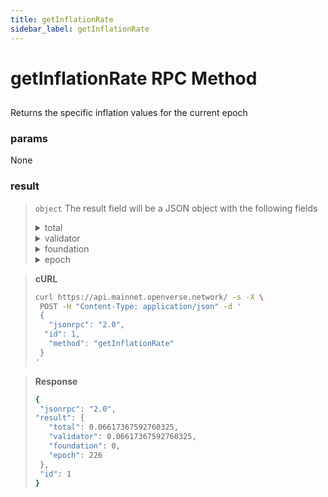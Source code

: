 ```yaml
---
title: getInflationRate
sidebar_label: getInflationRate
---
```

# getInflationRate RPC Method

## 

Returns the specific inflation values for the current epoch

### params

None


### result

>`object` The result field will be a JSON object with the following fields
><details>
>  <summary>total</summary>
>
>   Total inflation
>
></details>
><details>
>  <summary>validator</summary>
>
>  Inflation allocated to validators
>
></details>
><details>
>  <summary>foundation</summary>
>
>   Inflation allocated to the foundation
>
></details>
><details>
>  <summary>epoch</summary>
>
>   Epoch for which these values are valid
>
></details>




> **cURL**
> ```bash
>curl https://api.mainnet.openverse.network/ -s -X \
>  POST -H "Content-Type: application/json" -d ' 
>  {
>    "jsonrpc": "2.0",
>   "id": 1,
>    "method": "getInflationRate"
>  }
>'
>```


> **Response**
> ```bash
>{
>  "jsonrpc": "2.0",
> "result": {
>    "total": 0.06617367592760325,
>    "validator": 0.06617367592760325,
>    "foundation": 0,
>    "epoch": 226
>  },
>  "id": 1
>}
>```
